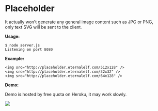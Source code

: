 Placeholder
==========================

It actually won't generate any general image content such as JPG or PNG, only text SVG will be sent to the client.

**Usage:**

    $ node server.js
    Listening on port 8080

**Example:**

    <img src="http://placeholder.eternalelf.com/512x128" />
    <img src="http://placeholder.eternalelf.com/32x32" />
    <img src="http://placeholder.eternalelf.com/64x128" />

**Demo:**

Demo is hosted by free quota on Heroku, it may work slowly.

![](http://placeholder.eternalelf.com/512x128)
